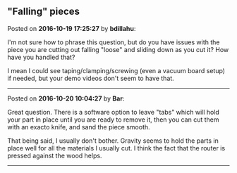 ## "Falling" pieces
Posted on **2016-10-19 17:25:27** by **bdillahu**:

I'm not sure how to phrase this question, but do you have issues with the piece you are cutting out falling "loose" and sliding down as you cut it? How have you handled that?

I mean I could see taping/clamping/screwing (even a vacuum board setup) if needed, but your demo videos don't seem to have that.

---

Posted on **2016-10-20 10:04:27** by **Bar**:

Great question. There is a software option to leave "tabs" which will hold your part in place until you are ready to remove it, then you can cut them with an exacto knife, and sand the piece smooth. 

That being said, I usually don't bother. Gravity seems to hold the parts in place well for all the materials I usually cut. I think the fact that the router is pressed against the wood helps.

---

